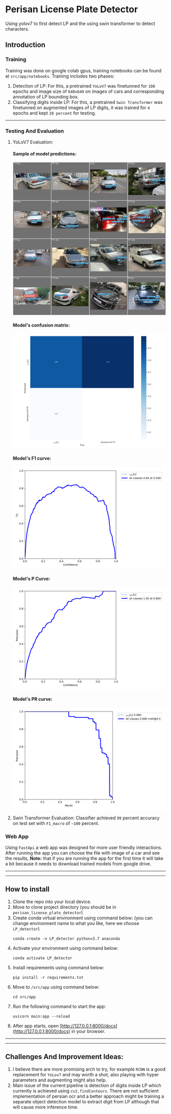 # Perisan License Plate Detector
Using yolov7 to first detect LP and the using swin transformer to detect characters.

## Introduction 
### Training
Training was done on google colab gpus, training notebooks can be found at `src/app/notebooks`.
Training includes two phases:
1. Detection of LP: For this, a pretrained `YoLoV7` was finetunned for `100` epochs and image size of `640x640` on images of cars and corresponding annotation of LP bounding box.
2. Classifying digits inside LP: For this, a pretrained `Swin Transformer` was finetunned on augmented images of LP digits, it was trained for `4` epochs and kept `20 percent` for testing.
<hr>

### Testing And Evaluation
1. YoLoV7 Evaluation:

    #### Sample of model predictions:
    ![alt text](src\app\runs\test\exp2\test_batch0_pred.jpg)
    #### Model's confusion matrix:
    ![alt text](src\app\runs\test\exp2\confusion_matrix.png)
    #### Model's F1 curve:
    ![alt text](src\app\runs\test\exp2\F1_curve.png)
    #### Model's P Curve:
    ![alt text](src\app\runs\test\exp2\P_curve.png)
    #### Model's PR curve:
    ![alt text](src\app\runs\test\exp2\PR_curve.png)
2. Swin Transformer Evaluation:
    Classifier achieved `99` percent accuracy on test set with `F1_macro` of `~100` percent.
### Web App
Using `FastApi` a web app was designed for more user friendly interactions. After running the app you can choose the file with image of a car and see the results, **Note:** that if you are running the app for the first time it will take a bit because it needs to download trained models from google drive.
<hr><hr>

## How to install
1. Clone the repo into your local device.
2. Move to clone project directory (you should be in `perisan_license_plate_detector`)
3. Create conda virtual environment using command below: (you can change environment name to what you like, here we choose `LP_detector`)
    ```
    conda create -n LP_detector python=3.7 anaconda
    ```
4. Activate your environment using command below:
    ```
    conda activate LP_detector
    ```
5. Install requirements using command below:
    ```
    pip install -r requirements.txt
    ```
6. Move to `/src/app` using command below:
    ```
    cd src/app
    ```
7. Run the following command to start the app:
    ```
    uvicorn main:app --reload
    ```
8. After app starts, open [http://127.0.0.1:8000/docs](http://127.0.0.1:8000/docs) in your browser.
<hr><hr>

## Challenges And Improvement Ideas:
1. I believe there are more promising arch to try, for example `RCNN` is a good replacement for `YoLov7` and may worth a shot, also playing with hyper parameters and augmenting might also help.
2. Main issue of the current pipeline is detection of digits inside LP which currently is achieved using `cv2.findContours`. There are not sufficient implementation of persian ocr and a better approach might be training a separate object detection model to extract digit from LP although that will cause more inference time.
